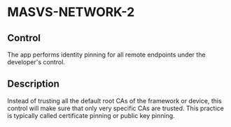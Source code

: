 # MASVS-NETWORK-2

## Control

The app performs identity pinning for all remote endpoints under the developer's control.

## Description

Instead of trusting all the default root CAs of the framework or device, this control will make sure that only very specific CAs are trusted. This practice is typically called certificate pinning or public key pinning.
